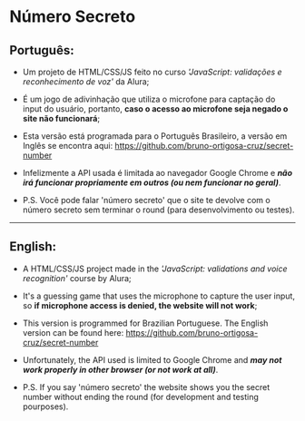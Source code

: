 # Número Secreto

## Português:<br>
- Um projeto de HTML/CSS/JS feito no curso *'JavaScript: validações e reconhecimento de voz'* da Alura;
- É um jogo de adivinhação que utiliza o microfone para captação do input do usuário, portanto, **caso o acesso ao microfone seja negado o site não funcionará**;
- Esta versão está programada para o Português Brasileiro, a versão em Inglês se encontra aqui: https://github.com/bruno-ortigosa-cruz/secret-number
- Infelizmente a API usada é limitada ao navegador Google Chrome e ***não irá funcionar propriamente em outros (ou nem funcionar no geral)***.

- P.S. Você pode falar 'número secreto' que o site te devolve com o número secreto sem terminar o round (para desenvolvimento ou testes).
-------

## English:
- A HTML/CSS/JS project made in the *'JavaScript: validations and voice recognition'* course by Alura;
- It's a guessing game that uses the microphone to capture the user input, so **if microphone access is denied, the website will not work**;
- This version is programmed for Brazilian Portuguese. The English version can be found here: https://github.com/bruno-ortigosa-cruz/secret-number
- Unfortunately, the API used is limited to Google Chrome and ***may not work properly in other browser (or not work at all)***.

- P.S. If you say 'número secreto' the website shows you the secret number without ending the round (for development and testing pourposes).
